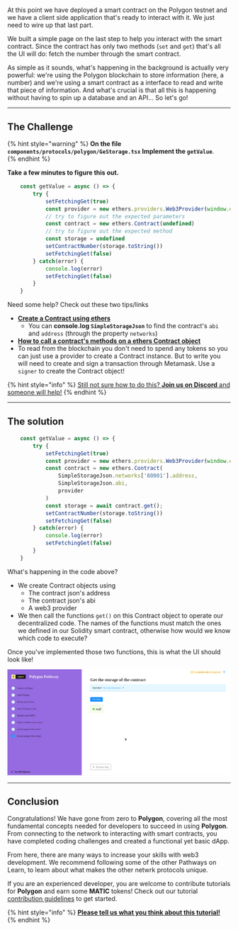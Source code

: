 # 

At this point we have deployed a smart contract on the Polygon testnet and we have a client side application that's ready to interact with it. We just need to wire up that last part.

We built a simple page on the last step to help you interact with the smart contract. Since the contract has only two methods (`set` and `get`) that's all the UI will do: fetch the number through the smart contract.

As simple as it sounds, what's happening in the background is actually very powerful: we're using the Polygon blockchain to store information (here, a number) and we're using a smart contract as a interface to read and write that piece of information. And what's crucial is that all this is happening without having to spin up a database and an API... So let's go!

-------------------------------------

## The Challenge

{% hint style="warning" %}
**On the file `components/protocols/polygon/GeStorage.tsx` Implement the `getValue`**.    
{% endhint %}

**Take a few minutes to figure this out.**

```typescript
    const getValue = async () => {
        try {
            setFetchingGet(true)        
            const provider = new ethers.providers.Web3Provider(window.ethereum)
		    // try to figure out the expected parameters
            const contract = new ethers.Contract(undefined)
			// try to figure out the expected method 
            const storage = undefined
            setContractNumber(storage.toString())
            setFetchingGet(false)
        } catch(error) {
            console.log(error)
            setFetchingGet(false)
        }
    }
```

Need some help? Check out these two tips/links  
* [**Create a Contract using ethers**](https://docs.ethers.io/v5/api/contract/contract/#Contract--creating) 
	* You can **console.log `SimpleStorageJson`** to find the contract's `abi` and `address` (through the property `networks`)  
* [**How to call a contract's methods on a ethers Contract object**](https://docs.ethers.io/v5/api/contract/contract/#Contract-functionsCall)  
* To read from the blockchain you don't need to spend any tokens so you can just use a provider to create a Contract instance. But to write you will need to create and sign a transaction through Metamask. Use a `signer` to create the Contract object!

{% hint style="info" %}
[Still not sure how to do this? **Join us on Discord** and someone will help!](https://discord.gg/fszyM7K)
{% endhint %}

-------------------------------------

## The solution

```typescript
    const getValue = async () => {
        try {
            setFetchingGet(true)        
            const provider = new ethers.providers.Web3Provider(window.ethereum)
            const contract = new ethers.Contract(
                SimpleStorageJson.networks['80001'].address,
                SimpleStorageJson.abi,
                provider
            )
            const storage = await contract.get();
            setContractNumber(storage.toString())
            setFetchingGet(false)
        } catch(error) {
            console.log(error)
            setFetchingGet(false)
        }
    }
```

What's happening in the code above?

* We create Contract objects using
  * The contract json's address
  * The contract json's abi
  * A web3 provider
* We then call the functions `get()` on this Contract object to operate our decentralized code. The names of the functions must match the ones we defined in our Solidity smart contract, otherwise how would we know which code to execute? 

Once you've implemented those two functions, this is what the UI should look like!

![](../../../.gitbook/assets/polygon-getter-v2.gif)

-------------------------------------

## Conclusion

Congratulations! We have gone from zero to **Polygon**, covering all the most fundamental concepts needed for developers to succeed in using **Polygon**. From connecting to the network to interacting with smart contracts, you have completed coding challenges and created a functional yet basic dApp.   

From here, there are many ways to increase your skills with web3 development. We recommend following some of the other Pathways on Learn, to learn about what makes the other netwrk protocols unique.

If you are an experienced developer, you are welcome to contribute tutorials for **Polygon** and earn some **MATIC** tokens! Check out our tutorial [contribution guidelines](../../../other/tutorial-guidelines/) to get started.

{% hint style="info" %}
[**Please tell us what you think about this tutorial!**](https://docs.google.com/forms/d/e/1FAIpQLSc9taxobvDSdXprMEFhCXgfcwS_oA-lu-nbQdYEW6c57Ie6qg/viewform?usp=sf_link)
{% endhint %}
